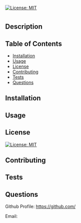 
[![License: MIT](https://img.shields.io/badge/License-MIT-yellow.svg)](https://opensource.org/licenses/MIT)
# 
## Description

## Table of Contents
* [Installation](#installation)
* [Usage](#usage)
* [License](#license)
* [Contributing](#contributing)
* [Tests](#tests)
* [Questions](#questions)
## Installation

## Usage

## License
[![License: MIT](https://img.shields.io/badge/License-MIT-yellow.svg)](https://opensource.org/licenses/MIT)
## Contributing

## Tests

## Questions


Github Profile: https://github.com/

Email: 
